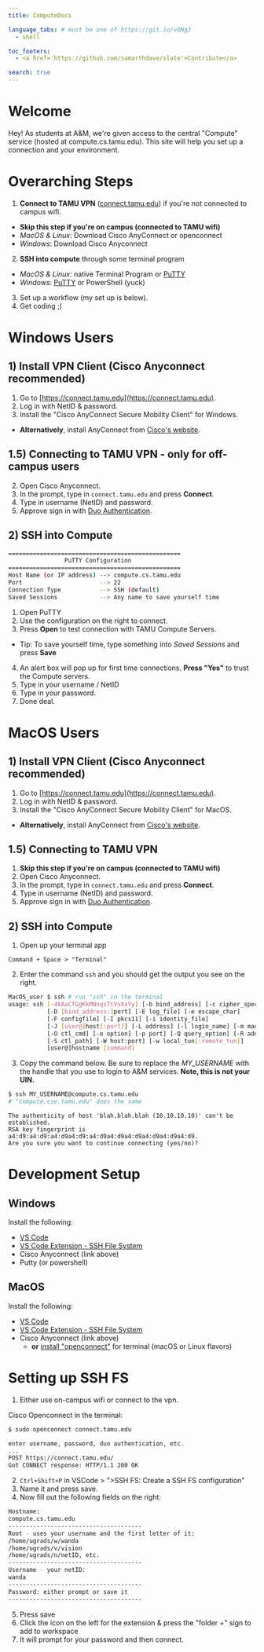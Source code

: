 ```yaml
---
title: ComputeDocs

language_tabs: # must be one of https://git.io/vQNgJ
  - shell

toc_footers:
  - <a href='https://github.com/samarthdave/slate'>Contribute</a>

search: true
---
```


# Welcome

Hey! As students at A&M, we're given access to the central "Compute" service (hosted at compute.cs.tamu.edu). This site will help you set up a connection and your environment.

# Overarching Steps
1. **Connect to TAMU VPN** ([connect.tamu.edu](https://connect.tamu.edu)) if you're not connected to campus wifi.
  - **Skip this step if you're on campus (connected to TAMU wifi)**
  - *MacOS & Linux*: Download Cisco AnyConnect or openconnect
  - *Windows*: Download Cisco Anyconnect
2. **SSH into compute** through some terminal program
  - *MacOS & Linux*: native Terminal Program or [PuTTY](https://www.chiark.greenend.org.uk/~sgtatham/putty/latest.html)
  - *Windows*: [PuTTY](https://www.chiark.greenend.org.uk/~sgtatham/putty/latest.html) or PowerShell (yuck)
3. Set up a workflow (my set up is below).
4. Get coding ;)

# Windows Users

## 1) Install VPN Client (Cisco Anyconnect recommended)
1. Go to [https://connect.tamu.edu](https://connect.tamu.edu).
2. Log in with NetID & password.
3. Install the "Cisco AnyConnect Secure Mobility Client" for Windows.
  - **Alternatively**, install AnyConnect from [Cisco's website](https://www.cisco.com/c/en/us/support/security/anyconnect-secure-mobility-client-v4-x/model.html#~tab-downloads).

## 1.5) Connecting to TAMU VPN - only for off-campus users
2. Open Cisco Anyconnect.
3. In the prompt, type in `connect.tamu.edu` and press **Connect**.
4. Type in username (NetID) and password.
5. Approve sign in with [Duo Authentication](https://apps.apple.com/us/app/duo-mobile/id422663827).

## 2) SSH into Compute

```bash
=================================================
                PuTTY Configuration
=================================================
Host Name (or IP address) --> compute.cs.tamu.edu
Port                      --> 22
Connection Type           --> SSH (default)
Saved Sessions            --> Any name to save yourself time
```

1. Open PuTTY
2. Use the configuration on the right to connect.
3. Press **Open** to test connection with TAMU Compute Servers.
  - Tip: To save yourself time, type something into *Saved Sessions* and press **Save**
4. An alert box will pop up for first time connections. **Press "Yes"** to trust the Compute servers.
5. Type in your username / NetID
6. Type in your password.
7. Done deal.

# MacOS Users

## 1) Install VPN Client (Cisco Anyconnect recommended)
1. Go to [https://connect.tamu.edu](https://connect.tamu.edu).
2. Log in with NetID & password.
3. Install the "Cisco AnyConnect Secure Mobility Client" for MacOS.
  - **Alternatively**, install AnyConnect from [Cisco's website](https://www.cisco.com/c/en/us/support/security/anyconnect-secure-mobility-client-v4-x/model.html#~tab-downloads).

## 1.5) Connecting to TAMU VPN
1. **Skip this step if you're on campus (connected to TAMU wifi)**
2. Open Cisco Anyconnect.
3. In the prompt, type in `connect.tamu.edu` and press **Connect**.
4. Type in username (NetID) and password.
5. Approve sign in with [Duo Authentication](https://apps.apple.com/us/app/duo-mobile/id422663827).

## 2) SSH into Compute
1. Open up your terminal app
```
Command + Space > "Terminal"
```

2. Enter the command ```ssh``` and you should get the output you see on the right.

```bash
MacOS_user $ ssh # run "ssh" in the terminal
usage: ssh [-46AaCfGgKkMNnqsTtVvXxYy] [-b bind_address] [-c cipher_spec]
           [-D [bind_address:]port] [-E log_file] [-e escape_char]
           [-F configfile] [-I pkcs11] [-i identity_file]
           [-J [user@]host[:port]] [-L address] [-l login_name] [-m mac_spec]
           [-O ctl_cmd] [-o option] [-p port] [-Q query_option] [-R address]
           [-S ctl_path] [-W host:port] [-w local_tun[:remote_tun]]
           [user@]hostname [command]
```

3. Copy the command below. Be sure to replace the *MY_USERNAME* with the handle that you use to login to A&M services. **Note, this is not your UIN.**

```bash
$ ssh MY_USERNAME@compute.cs.tamu.edu
# "compute.cse.tamu.edu" does the same
```

```
The authenticity of host 'blah.blah.blah (10.10.10.10)' can't be established.
RSA key fingerprint is a4:d9:a4:d9:a4:d9a4:d9:a4:d9a4:d9a4:d9a4:d9a4:d9a4:d9.
Are you sure you want to continue connecting (yes/no)?
```

# Development Setup

## Windows

Install the following:
- [VS Code](https://code.visualstudio.com/Download)
- [VS Code Extension - SSH File System](https://marketplace.visualstudio.com/items?itemName=Kelvin.vscode-sshfs)
- Cisco Anyconnect (link above)
- Putty (or powershell)

## MacOS

Install the following:
- [VS Code](https://code.visualstudio.com/Download)
- [VS Code Extension - SSH File System](https://marketplace.visualstudio.com/items?itemName=Kelvin.vscode-sshfs)
- Cisco Anyconnect (link above)
  - **or** [install "openconnect"](https://people.eng.unimelb.edu.au/lucasjb/archive/oc_old.html) for terminal (macOS or Linux flavors)

# Setting up SSH FS

1. Either use on-campus wifi or connect to the vpn.

Cisco Openconnect in the terminal:

```bash
$ sudo openconnect connect.tamu.edu

enter username, password, duo authentication, etc.
...
POST https://connect.tamu.edu/
Got CONNECT response: HTTP/1.1 200 OK
```

2. `Ctrl+Shift+P` in VSCode > ">SSH FS: Create a SSH FS configuration"
3. Name it and press save.
4. Now fill out the following fields on the right:
```bash
Hostname:
compute.cs.tamu.edu
--------------------------------------
Root - uses your username and the first letter of it:
/home/ugrads/w/wanda
/home/ugrads/v/vision
/home/ugrads/n/netID, etc.
--------------------------------------
Username - your netID:
wanda
--------------------------------------
Password: either prompt or save it
--------------------------------------
```
5. Press save
6. Click the icon on the left for the extension & press the "folder +" sign to add to workspace
7. It will prompt for your password and then connect.
